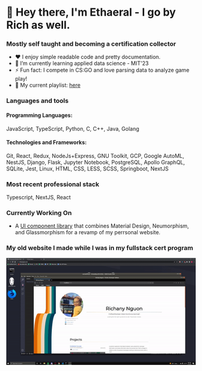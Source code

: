 # 👋 Hey there, I'm Ethaeral - I go by Rich as well.

### Mostly self taught and becoming a certification collector
- ❤️ I enjoy simple readable code and pretty documentation.
- 🌱 I’m currently learning applied data science - MIT'23
- ⚡ Fun fact: I compete in CS:GO and love parsing data to analyze game play!
- 🎵 My current playlist: [here](https://open.spotify.com/playlist/3yLCXZUiAJrmFQrM7DI8tH?si=f8cd957792a54d38)

### Languages and tools
#### Programming Languages: 
JavaScript, TypeScript, Python, C, C++, Java, Golang
#### Technologies and Frameworks: 
Git, React, Redux, NodeJs+Express, GNU Toolkit, GCP, Google AutoML, NestJS, Django, Flask, Jupyter Notebook, PostgreSQL, Apollo GraphQL, SQLite, Jest, Linux, HTML, CSS, LESS, SCSS, Springboot, NextJS

### Most recent professional stack
Typescript, NextJS, React

### Currently Working On
- A [UI component library]() that combines Material Design, Neumorphism, and Glassmorphism for a revamp of my perrsonal website.

### My old website I made while I was in my fullstack cert program
![Gif of old porfolio website](./portfolio.gif)
